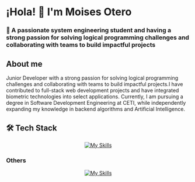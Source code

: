 # ¡Hola! 👋 I'm Moises Otero 

### 🚀 A passionate system engineering student and having a strong passion for solving logical programming challenges and collaborating with teams to build impactful projects

<h2> About me </h2>
Junior Developer with a strong passion for solving logical programming challenges and collaborating with teams to build impactful projects.I have contributed to full-stack web development projects and have integrated biometric technologies into select applications. Currently, I am pursuing a degree in Software Development Engineering at CETI, while independently expanding my knowledge in backend algorithms and Artificial Intelligence.

<h2>🛠  Tech Stack </h2>
<p align="center">
  <a href="https://skillicons.dev">
    <img src="https://skillicons.dev/icons?i=js,html,css,python,laravel,cs,java,laravel,kotlin,php" alt="My Skills"/>
  </a>
</p>

<h3> Others</h3>
<p align="center">
  <a href="https://skillicons.dev">
    <img src="https://skillicons.dev/icons?i=mysql,linux,git,gitlab,github,notion,firebase" alt="My Skills"/>
  </a>
</p>

